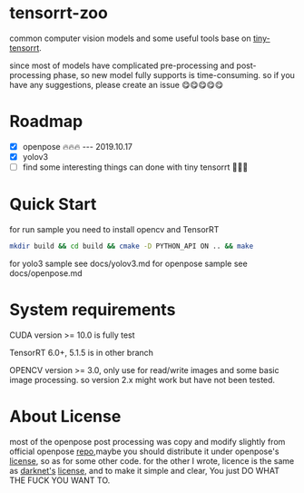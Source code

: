 <!--
 * @Author: zerollzeng
 * @Date: 2019-09-02 16:45:43
 * @LastEditors: zerollzeng
 * @LastEditTime: 2019-12-10 17:41:21
 -->
# tensorrt-zoo
common computer vision models and some useful tools base on [tiny-tensorrt](https://github.com/zerollzeng/tiny-tensorrt).

since most of models have complicated pre-processing and post-processing phase, so new model fully supports is time-consuming. so if you have any suggestions, please create an issue :yum::yum::yum::yum::yum:

# Roadmap
- [x] openpose :fire::fire::fire: --- 2019.10.17
- [x] yolov3
- [ ] find some interesting things can done with tiny tensorrt :dancer::dancer::dancer:

# Quick Start
for run sample you need to install opencv and TensorRT

```bash
mkdir build && cd build && cmake -D PYTHON_API ON .. && make
```
for yolo3 sample see docs/yolov3.md
for openpose sample see docs/openpose.md


# System requirements
CUDA version >= 10.0 is fully test

TensorRT 6.0+, 5.1.5 is in other branch

OPENCV version >= 3.0, only use for read/write images and some basic image processing. so version 2.x might work but have not been tested.

# About License
most of the openpose post processing was copy and modify slightly from official openpose [repo](https://github.com/CMU-Perceptual-Computing-Lab/openpose),maybe you should distribute it under openpose's [license](https://github.com/CMU-Perceptual-Computing-Lab/openpose/blob/master/LICENSE), so as for some other code. for the other I wrote, licence is the same as [darknet's](https://github.com/pjreddie/darknet) [license](https://github.com/pjreddie/darknet/blob/master/LICENSE.fuck), and to make it simple and clear, You just DO WHAT THE FUCK YOU WANT TO.


